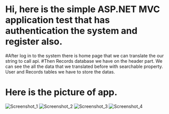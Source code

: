 # Hi, here is the simple ASP.NET MVC application test that has authentication the system and register also. 
#After log in to the system there is home page that we can translate the our string to call api.
#Then Records database we have on the header part. We can see the all the data that we translated before with searchable property. User and Records tables we have to store the datas.
# Here is the picture of app.


![Screenshot_1](https://user-images.githubusercontent.com/50601213/188999939-4ae9c354-2109-447b-a7cc-975415b9fc90.png)
![Screenshot_2](https://user-images.githubusercontent.com/50601213/188999942-ab0a9ba8-629a-4fbd-aba2-718a8129f02a.png)
![Screenshot_3](https://user-images.githubusercontent.com/50601213/188999943-75bc8560-626e-4f3b-9595-cbd5c2217613.png)
![Screenshot_4](https://user-images.githubusercontent.com/50601213/188999944-31778e32-7052-4b09-9c2e-cbf4b1f4af65.png)

